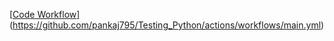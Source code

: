 [[Code Workflow](https://github.com/pankaj795/Testing_Python/actions/workflows/main.yml/badge.svg)](https://github.com/pankaj795/Testing_Python/actions/workflows/main.yml)

